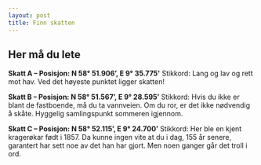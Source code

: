 ```yaml
---
layout: post
title: Finn skatten
---
```


## Her må du lete
**Skatt A – Posisjon: N 58° 51.906’, E 9° 35.775'**
Stikkord: Lang og lav og rett mot hav. Ved det høyeste punktet ligger skatten!


**Skatt B – Posisjon: N 58° 51.567’, E 9° 28.595’**
Stikkord: Hvis du ikke er blant de fastboende, må du ta vannveien. Om du ror,
er det ikke nødvendig å skåte. Hyggelig samlingspunkt sommeren igjennom.


**Skatt C – Posisjon: N 58° 52.115’, E 9° 24.700’**
Stikkord: Her ble en kjent kragerøkar født i 1857. Da kunne ingen vite at du i dag, 
155 år senere, garantert har sett noe av det han har gjort. Men noen ganger går det troll i ord.
